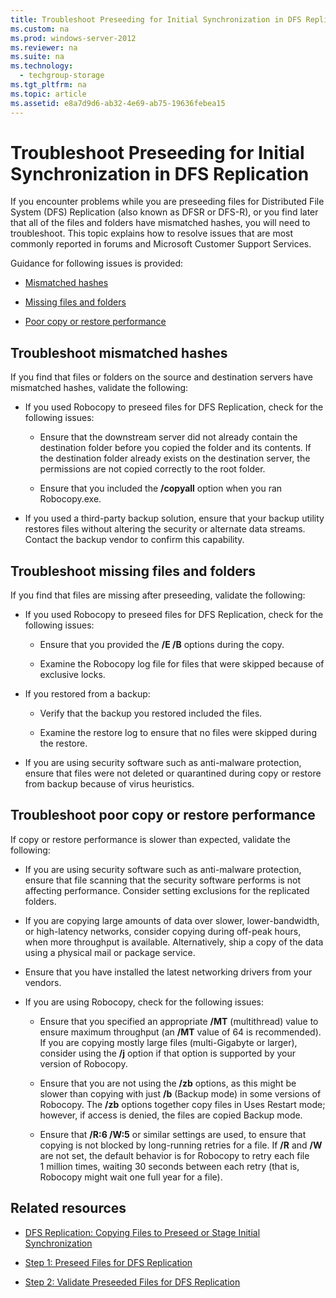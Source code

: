 ```yaml
---
title: Troubleshoot Preseeding for Initial Synchronization in DFS Replication
ms.custom: na
ms.prod: windows-server-2012
ms.reviewer: na
ms.suite: na
ms.technology: 
  - techgroup-storage
ms.tgt_pltfrm: na
ms.topic: article
ms.assetid: e8a7d9d6-ab32-4e69-ab75-19636febea15
---
```

# Troubleshoot Preseeding for Initial Synchronization in DFS Replication
If you encounter problems while you are preseeding files for Distributed File System \(DFS\) Replication \(also known as DFSR or DFS\-R\), or you find later that all of the files and folders have mismatched hashes, you will need to troubleshoot. This topic explains how to resolve issues that are most commonly reported in forums and Microsoft Customer Support Services.  
  
Guidance for following issues is provided:  
  
-   [Mismatched hashes](#BKMK_MismatchedHashes)  
  
-   [Missing files and folders](#BKMK_MissingFiles)  
  
-   [Poor copy or restore performance](#BKMK_PoorPerformance)  
  
## <a name="BKMK_MismatchedHashes"></a>Troubleshoot mismatched hashes  
If you find that files or folders on the source and destination servers have mismatched hashes, validate the following:  
  
-   If you used Robocopy to preseed files for DFS Replication, check for the following issues:  
  
    -   Ensure that the downstream server did not already contain the destination folder before you copied the folder and its contents. If the destination folder already exists on the destination server, the permissions are not copied correctly to the root folder.  
  
    -   Ensure that you included the **\/copyall** option when you ran Robocopy.exe.  
  
-   If you used a third\-party backup solution, ensure that your backup utility restores files without altering the security or alternate data streams. Contact the backup vendor to confirm this capability.  
  
## <a name="BKMK_MissingFiles"></a>Troubleshoot missing files and folders  
If you find that files are missing after preseeding, validate the following:  
  
-   If you used Robocopy to preseed files for DFS Replication, check for the following issues:  
  
    -   Ensure that you provided the **\/E \/B** options during the copy.  
  
    -   Examine the Robocopy log file for files that were skipped because of exclusive locks.  
  
-   If you restored from a backup:  
  
    -   Verify that the backup you restored included the files.  
  
    -   Examine the restore log to ensure that no files were skipped during the restore.  
  
-   If you are using security software such as anti\-malware protection, ensure that files were not deleted or quarantined during copy or restore from backup because of virus heuristics.  
  
## <a name="BKMK_PoorPerformance"></a>Troubleshoot poor copy or restore performance  
If copy or restore performance is slower than expected, validate the following:  
  
-   If you are using security software such as anti\-malware protection, ensure that file scanning that the security software performs is not affecting performance. Consider setting exclusions for the replicated folders.  
  
-   If you are copying large amounts of data over slower, lower\-bandwidth, or high\-latency networks, consider copying during off\-peak hours, when more throughput is available. Alternatively, ship a copy of the data using a physical mail or package service.  
  
-   Ensure that you have installed the latest networking drivers from your vendors.  
  
-   If you are using Robocopy, check for the following issues:  
  
    -   Ensure that you specified an appropriate **\/MT** \(multithread\) value to ensure maximum throughput \(an **\/MT** value of 64 is recommended\). If you are copying mostly large files \(multi\-Gigabyte or larger\), consider using the **\/j** option if that option is supported by your version of Robocopy.  
  
    -   Ensure that you are not using the **\/zb** options, as this might be slower than copying with just **\/b** \(Backup mode\) in some versions of Robocopy. The **\/zb** options together copy files in Uses Restart mode; however, if access is denied, the files are copied Backup mode.  
  
    -   Ensure that **\/R:6 \/W:5** or similar settings are used, to ensure that copying is not blocked by long\-running retries for a file. If **\/R** and **\/W** are not set, the default behavior is for Robocopy to retry each file 1 million times, waiting 30 seconds between each retry \(that is, Robocopy might wait one full year for a file\).  
  
## Related resources  
  
-   [DFS Replication: Copying Files to Preseed or Stage Initial Synchronization](../Topic/DFS-Replication--Copying-Files-to-Preseed-or-Stage-Initial-Synchronization.md)  
  
-   [Step 1: Preseed Files for DFS Replication](../Topic/Step-1--Preseed-Files-for-DFS-Replication.md)  
  
-   [Step 2: Validate Preseeded Files for DFS Replication](../Topic/Step-2--Validate-Preseeded-Files-for-DFS-Replication.md)  
  
